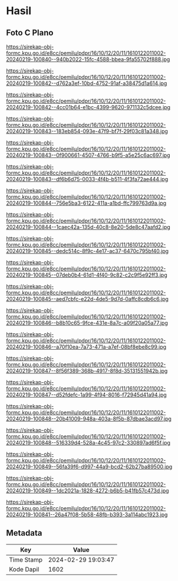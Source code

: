 # Hasil

## Foto C Plano

https://sirekap-obj-formc.kpu.go.id/e8cc/pemilu/pdpr/16/10/12/20/11/1610122011002-20240219-100840--940b2022-15fc-4588-bbea-9fa55702f888.jpg

https://sirekap-obj-formc.kpu.go.id/e8cc/pemilu/pdpr/16/10/12/20/11/1610122011002-20240219-100842--d762a3ef-10bd-4752-91af-a38475d1a614.jpg

https://sirekap-obj-formc.kpu.go.id/e8cc/pemilu/pdpr/16/10/12/20/11/1610122011002-20240219-100842--4cc01b64-e1bc-4399-9620-971132c5dcee.jpg

https://sirekap-obj-formc.kpu.go.id/e8cc/pemilu/pdpr/16/10/12/20/11/1610122011002-20240219-100843--183eb854-093e-47f9-bf7f-29f03c81a348.jpg

https://sirekap-obj-formc.kpu.go.id/e8cc/pemilu/pdpr/16/10/12/20/11/1610122011002-20240219-100843--0f900661-4507-4766-b9f5-a5e25c6ac697.jpg

https://sirekap-obj-formc.kpu.go.id/e8cc/pemilu/pdpr/16/10/12/20/11/1610122011002-20240219-100843--df6b6d75-0033-4f4b-b511-4f3fa72ae444.jpg

https://sirekap-obj-formc.kpu.go.id/e8cc/pemilu/pdpr/16/10/12/20/11/1610122011002-20240219-100844--756e5ba3-6122-411a-a1bd-ffc799763d9a.jpg

https://sirekap-obj-formc.kpu.go.id/e8cc/pemilu/pdpr/16/10/12/20/11/1610122011002-20240219-100844--1caec42a-135d-40c8-8e20-5de8c47aafd2.jpg

https://sirekap-obj-formc.kpu.go.id/e8cc/pemilu/pdpr/16/10/12/20/11/1610122011002-20240219-100845--dedc514c-8f9c-4e17-ac37-6470c795bf40.jpg

https://sirekap-obj-formc.kpu.go.id/e8cc/pemilu/pdpr/16/10/12/20/11/1610122011002-20240219-100845--07deb0b4-61d1-4f40-9c82-c2c9f5e92ff3.jpg

https://sirekap-obj-formc.kpu.go.id/e8cc/pemilu/pdpr/16/10/12/20/11/1610122011002-20240219-100845--aed7cbfc-e22d-4de5-9d7d-0affc8cdb6c6.jpg

https://sirekap-obj-formc.kpu.go.id/e8cc/pemilu/pdpr/16/10/12/20/11/1610122011002-20240219-100846--b8b10c65-9fce-431e-8a7c-a09f20a05a77.jpg

https://sirekap-obj-formc.kpu.go.id/e8cc/pemilu/pdpr/16/10/12/20/11/1610122011002-20240219-100846--a70f10ea-7a73-471a-a7ef-08bf8ebe8c99.jpg

https://sirekap-obj-formc.kpu.go.id/e8cc/pemilu/pdpr/16/10/12/20/11/1610122011002-20240219-100847--8f56f389-368b-4917-8f8d-35131551942b.jpg

https://sirekap-obj-formc.kpu.go.id/e8cc/pemilu/pdpr/16/10/12/20/11/1610122011002-20240219-100847--d52fdefc-1a99-4f94-8016-f72945d41a94.jpg

https://sirekap-obj-formc.kpu.go.id/e8cc/pemilu/pdpr/16/10/12/20/11/1610122011002-20240219-100848--20b41009-948a-403a-8f5b-87dbae3acd97.jpg

https://sirekap-obj-formc.kpu.go.id/e8cc/pemilu/pdpr/16/10/12/20/11/1610122011002-20240219-100848--516339d4-528a-4c45-97c2-330897ad6f5f.jpg

https://sirekap-obj-formc.kpu.go.id/e8cc/pemilu/pdpr/16/10/12/20/11/1610122011002-20240219-100849--56fa39f6-d997-44a9-bcd2-62b27ba89500.jpg

https://sirekap-obj-formc.kpu.go.id/e8cc/pemilu/pdpr/16/10/12/20/11/1610122011002-20240219-100849--1dc2021a-1828-4272-b6b5-b41fb57c473d.jpg

https://sirekap-obj-formc.kpu.go.id/e8cc/pemilu/pdpr/16/10/12/20/11/1610122011002-20240219-100841--26a47f08-5b58-48fb-b393-3a114abc1923.jpg


## Metadata

| Key        | Value               |
| ---------- | ------------------- |
| Time Stamp | 2024-02-29 19:03:47 |
| Kode Dapil | 1602                |



